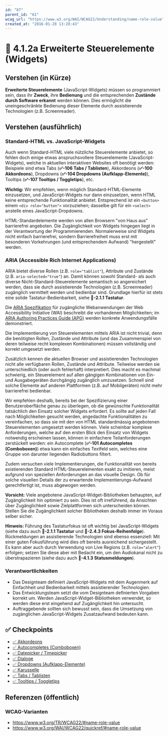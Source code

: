 ```yaml
---
id: "87"
parent_id: "61"
wcag_url: "https://www.w3.org/WAI/WCAG22/Understanding/name-role-value"
created_at: "2016-01-28 13:28:43"
---
```


# 📜 4.1.2a Erweiterte Steuerelemente (Widgets)

## Verstehen (in Kürze)

**Erweiterte Steuerelemente** (JavaScript-Widgets) müssen so programmiert sein, dass ihr **Zweck**, ihre **Bedienung** und die entsprechenden **Zustände durch Software erkannt** werden können. Dies ermöglicht die uneingeschränkte Bedienung dieser Elemente durch assistierende Technologien (z.B. Screenreader).

## Verstehen (ausführlich)

### Standard-HTML vs. JavaScript-Widgets

Auch wenn Standard-HTML viele nützliche Steuerelemente anbietet, so fehlen doch einige etwas anspruchsvollere Steuerelemente (JavaScript-Widgets), welche in aktuellen interaktiven Websites oft benötigt werden: Beispiele sind etwa Tabs (**✅-106 Tabs / Tablisten**), Akkordeons (**✅-100 Akkordeons**), Dropdowns (**✅-104 Dropdowns (Aufklapp-Elemente)**), Tooltips (**✅-107 Tooltips / Toggletips**), etc.

**Wichtig:** Wir empfehlen, wenn möglich Standard-HTML-Elemente einzusetzen, und JavaScript-Widgets nur dann einzusetzen, wenn HTML keine entsprechende Funktionalität anbietet. Entsprechend ist ein `<button>` einem `<div role="button">` vorzuziehen; dasselbe gilt für ein `<select>` anstelle eines JavaScript-Dropdowns.

HTML-Standardelemente werden von allen Browsern "von Haus aus" barrierefrei angeboten. Die Zugänglichkeit von Widgets hingegen liegt in der Verantwortung der Programmierenden. Normalerweise sind Widgets nicht einfach barrierefrei, sondern Barrierefreiheit muss erst mit besonderen Vorkehrungen (und entsprechendem Aufwand) "hergestellt" werden.

### ARIA (Accessible Rich Internet Applications)

ARIA bietet diverse Rollen (z.B. `role="tablist"`), Attribute und Zustände (z.B. `aria-selected="true"`) an. Damit können sowohl Standard- als auch diverse Nicht-Standard-Steuerelemente semantisch so angereichert werden, dass sie durch assistierende Technologien (z.B. Screenreader) zugänglich vermittelt werden und bedienbar sind. Grundlage hierfür ist stets eine solide Tastatur-Bedienbarkeit, siehe **📜-2.1.1 Tastatur**.

Die [ARIA Spezifikation](https://www.w3.org/WAI/standards-guidelines/aria/) für zugängliche Webanwendungen der Web Accessibility Initiative (WAI) beschreibt die vorhandenen Möglichkeiten; im [ARIA Authoring Practices Guide (APG)](https://www.w3.org/WAI/ARIA/apg/patterns/) werden konkrete Anwendungsfälle demonstriert.

Die Implementierung von Steuerelementen mittels ARIA ist nicht trivial, denn die benötigten Rollen, Zustände und Attribute (und das Zusammenspiel von deren teilweise recht komplexen Kombinationen) müssen vollständig und korrekt umgesetzt werden.

Zusätzlich kennen die aktuellen Browser und assistierenden Technologien nicht alle verfügbaren Rollen, Zustände und Attribute. Teilweise werden sie unterschiedlich (oder auch fehlerhaft) interpretiert. Dies macht es machmal schwierig, ein Steuerelement auf allen gängigen Kombinationen von Ein- und Ausgabegeräten durchgängig zugänglich umzusetzen. Schnell sind solche Elemente auf anderen Plattformen (z.B. auf Mobilgeräten) nicht mehr barrierefrei bedienbar.

Wir empfehlen deshalb, bereits bei der Spezifizierung einer Benutzeroberfläche genau zu überlegen, ob die gewünschte Funktionalität tatsächlich den Einsatz solcher Widgets erfordert. Es sollte auf jeden Fall nach Möglichkeiten gesucht werden, angedachte Funktionalitäten zu vereinfachen, so dass sie mit den von HTML standardmässig angebotenen Steuerelementen umgesetzt werden können. Viele scheinbar komplexe Anforderungen, welche auf den ersten Blick den Einsatz von Widgets notwendig erscheinen lassen, können in einfachere Teilanforderungen zerstückelt werden: ein Autocomplete (**✅-101 Autocompletes (Comboboxen)**) etwa kann ein einfaches Textfeld sein, welches eine Gruppe von darunter liegenden Radiobuttons filtert.

Zudem versuchen viele Implementierungen, die Funktionalität von bereits existierenden Standard HTML-Steuerelementen exakt zu imitieren, meist aufgrund von speziellen Anforderungen an das visuelle Design. Ob für solche visuellen Details der zu erwartende Implementierungs-Aufwand gerechtfertigt ist, muss abgewogen werden.

**Vorsicht:** Viele angebotene JavaScript-Widget-Bibliotheken behaupten, auf Zugänglichkeit hin optimiert zu sein. Dies ist oft irreführend, da Ansichten über Zugänglichkeit sowie Zielplattformen sich unterscheiden können. Stellen Sie die Zugänglichkeit solcher Bibliotheken deshalb immer im Voraus selber sicher.

**Hinweis:** Führung des Tastaturfokus ist oft wichtig bei JavaScript-Widgets (siehe dazu auch **📜-2.1.1 Tastatur** und **📜-2.4.3 Fokus-Reihenfolge**). Rückmeldungen an assistierende Technologien sind ebenso essenziell: Mit einer guten Fokusführung wird dies oft bereits ausreichend sichergestellt. Es kann aber auch durch Verwendung von Live Regions (z.B. `role="alert"`) erfolgen; setzen Sie diese aber mit Bedacht ein, um den Audiokanal nicht zu überstrapazieren (siehe dazu auch **📜-4.1.3 Statusmeldungen**).

### Verantwortlichkeiten

- Das Designteam definiert JavaScript-Widgets mit dem Augenmerk auf Einfachheit und Bedienbarkeit mittels assistierender Technologien.
- Das Entwicklungsteam setzt die vom Designteam definierten Vorgaben korrekt um. Werden JavaScript-Widget-Bibliotheken verwendet, so werden diese erst eingehend auf Zugänglichkeit hin untersucht.
- Auftraggebende sollten sich bewusst sein, dass die Umsetzung von zugänglichen JavaScript-Widgets Zusatzaufwand bedeuten kann.

## ✅ Checkpoints

- [✅ Akkordeons](akkordeons)
- [✅ Autocompletes (Comboboxen)](autocompletes-comboboxen)
- [✅ Datepicker / Timepicker](datepicker-timepicker)
- [✅ Dialoge](dialoge)
- [✅ Dropdowns (Aufklapp-Elemente)](dropdowns-aufklapp-elemente)
- [✅ Karusselle](karusselle)
- [✅ Tabs / Tablisten](tabs-tablisten)
- [✅ Tooltips / Toggletips](tooltips-toggletips)

## Referenzen (öffentlich)

### WCAG-Varianten
- <https://www.w3.org/TR/WCAG22/#name-role-value>
- <https://www.w3.org/WAI/WCAG22/quickref/#name-role-value>